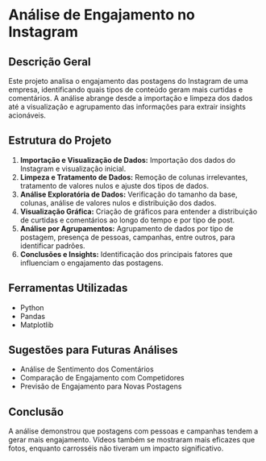 # Análise de Engajamento no Instagram

## Descrição Geral

Este projeto analisa o engajamento das postagens do Instagram de uma empresa, identificando quais tipos de conteúdo geram mais curtidas e comentários. A análise abrange desde a importação e limpeza dos dados até a visualização e agrupamento das informações para extrair insights acionáveis.

## Estrutura do Projeto

1. **Importação e Visualização de Dados:** Importação dos dados do Instagram e visualização inicial.
2. **Limpeza e Tratamento de Dados:** Remoção de colunas irrelevantes, tratamento de valores nulos e ajuste dos tipos de dados.
3. **Análise Exploratória de Dados:** Verificação do tamanho da base, colunas, análise de valores nulos e distribuição dos dados.
4. **Visualização Gráfica:** Criação de gráficos para entender a distribuição de curtidas e comentários ao longo do tempo e por tipo de post.
5. **Análise por Agrupamentos:** Agrupamento de dados por tipo de postagem, presença de pessoas, campanhas, entre outros, para identificar padrões.
6. **Conclusões e Insights:** Identificação dos principais fatores que influenciam o engajamento das postagens.

## Ferramentas Utilizadas

- Python
- Pandas
- Matplotlib

## Sugestões para Futuras Análises

- Análise de Sentimento dos Comentários
- Comparação de Engajamento com Competidores
- Previsão de Engajamento para Novas Postagens

## Conclusão

A análise demonstrou que postagens com pessoas e campanhas tendem a gerar mais engajamento. Vídeos também se mostraram mais eficazes que fotos, enquanto carrosséis não tiveram um impacto significativo.
